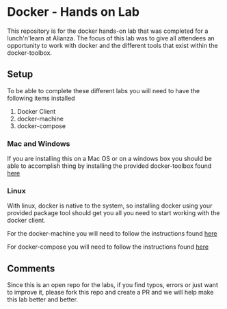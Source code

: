 Docker - Hands on Lab
===================================================================

This repository is for the docker hands-on lab that was completed for a lunch'n'learn at 
Alianza.   The focus of this lab was to give all attendees an opportunity to work with
docker and the different tools that exist within the docker-toolbox.    

## Setup

To be able to complete these different labs you will need to have the following items installed

1. Docker Client
2. docker-machine
3. docker-compose

### Mac and Windows

If you are installing this on a Mac OS or on a windows box you should be able to accomplish 
thing by installing the provided docker-toolbox found [here](https://www.docker.com/products/docker-toolbox)    

### Linux

With linux, docker is native to the system, so installing docker using your provided package
tool should get you all you need to start working with the docker client.  

For the docker-machine you will need to follow the instructions found 
[here](https://docs.docker.com/machine/install-machine/)    

For docker-compose you will need to follow the instructions found 
[here](https://docs.docker.com/compose/install/)    

## Comments

Since this is an open repo for the labs, if you find typos, errors or just want to improve it, please 
fork this repo and create a PR and we will help make this lab better and better.     


